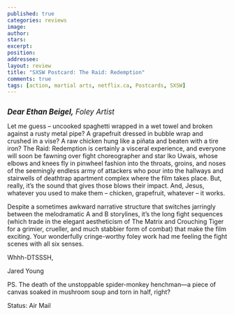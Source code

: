 ```yaml
---
published: true
categories: reviews
image:
author: 
stars: 
excerpt: 
position: 
addressee: 
layout: review
title: "SXSW Postcard: The Raid: Redemption"
comments: true
tags: [action, martial arts, netflix.ca, Postcards, SXSW]
---
```

<div>

<span class="full-image-block ssNonEditable"><img alt="" src="http://static.squarespace.com/static/5005f6bcc4aa41161b33e89e/5329cf1fe4b07c068ebf74de/5329cf1fe4b07c068ebf7504/1336620314003/theraid.jpg" /></span>

<span style="font-size:120%;"><em><strong>Dear Ethan Beigel,</strong> Foley Artist</em></span>

Let me guess – uncooked spaghetti wrapped in a wet towel and broken against a rusty metal pipe? A grapefruit dressed in bubble wrap and crushed in a vise? A raw chicken hung like a piñata and beaten with a tire iron? The Raid: Redemption is certainly a visceral experience, and everyone will soon be fawning over fight choreographer and star Iko Uwais, whose elbows and knees fly in pinwheel fashion into the throats, groins, and noses of the seemingly endless army of attackers who pour into the hallways and stairwells of deathtrap apartment complex where the film takes place. But, really, it’s the sound that gives those blows their impact. And, Jesus, whatever you used to make them – chicken, grapefruit, whatever – it works.

Despite a sometimes awkward narrative structure that switches jarringly between the melodramatic A and B storylines, it’s the long fight sequences (which trade in the elegant aestheticism of The Matrix and Crouching Tiger for a grimier, crueller, and much stabbier form of combat) that make the film exciting. Your wonderfully cringe-worthy foley work had me feeling the fight scenes with all six senses.

Whhh-DTSSSH,

Jared Young

PS. The death of the unstoppable spider-monkey henchman—a piece of canvas soaked in mushroom soup and torn in half, right?

Status: Air Mail

</div>
